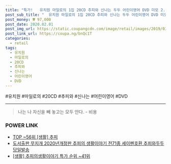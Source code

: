 ```yaml
--- 
title: "특가!   유치원 마일로의 1집 20CD 추피와 신나는 두두 어린이영어 DVD 미모 2..." 
post_sub_title: "  유치원 마일로의 1집 20CD 추피와 신나는 두두 어린이영어 DVD 미모 2집 찰리와" 
post_money: ₩ 97,000 
post_date: 2020.02.01 
post_img_url: https://static.coupangcdn.com/image/retail/images/2019/03/13/11/6/43634fc5-3f1b-41a7-b338-0241fc70dcf4.jpg 
post_link_url: https://coupa.ng/bnQc1T 
categories: 
  - retail 
tags: 
  - 유치원 
  - 마일로의 
  - 20CD 
  - 추피와 
  - 신나는 
  - 어린이영어 
  - DVD 
--- 
```

  #유치원 #마일로의 #20CD #추피와 #신나는 #어린이영어 #DVD 
<hr> 

> 나는 나 자신을 빼 놓고는 모두 안다. - 비용 


### POWER LINK

* <a href="https://blog.naver.com/an0733/221792468663" target="_blank"> TOP ~56위 [생활] 추피</a>
* <a href="https://blog.naver.com/fasyy4321/221792618658" target="_blank">도서출판 무지개 2020년개정판 추피의 생활이야기 전71종 세이펜호환 추피와두두 당일발송</a>
* <a href="https://blog.naver.com/sakai111/221792484305" target="_blank"> [생활] 추피의생활이야기 특가 순위 ~41위</a>
